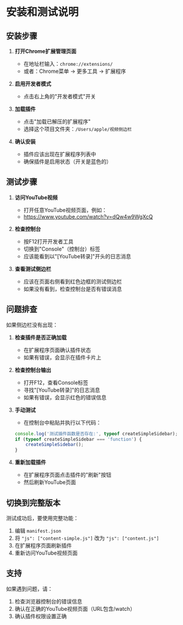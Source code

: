 # 安装和测试说明

## 安装步骤

1. **打开Chrome扩展管理页面**
   - 在地址栏输入：`chrome://extensions/`
   - 或者：Chrome菜单 → 更多工具 → 扩展程序

2. **启用开发者模式**
   - 点击右上角的"开发者模式"开关

3. **加载插件**
   - 点击"加载已解压的扩展程序"
   - 选择这个项目文件夹：`/Users/apple/视频侧边栏`

4. **确认安装**
   - 插件应该出现在扩展程序列表中
   - 确保插件是启用状态（开关是蓝色的）

## 测试步骤

1. **访问YouTube视频**
   - 打开任意YouTube视频页面，例如：
   - https://www.youtube.com/watch?v=dQw4w9WgXcQ

2. **检查控制台**
   - 按F12打开开发者工具
   - 切换到"Console"（控制台）标签
   - 应该能看到以"[YouTube转录]"开头的日志消息

3. **查看测试侧边栏**
   - 应该在页面右侧看到红色边框的测试侧边栏
   - 如果没有看到，检查控制台是否有错误消息

## 问题排查

如果侧边栏没有出现：

1. **检查插件是否正确加载**
   - 在扩展程序页面确认插件状态
   - 如果有错误，会显示在插件卡片上

2. **检查控制台输出**
   - 打开F12，查看Console标签
   - 寻找"[YouTube转录]"的日志消息
   - 如果有错误，会显示红色的错误信息

3. **手动测试**
   - 在控制台中粘贴并执行以下代码：
   ```javascript
   console.log('测试插件函数是否存在:', typeof createSimpleSidebar);
   if (typeof createSimpleSidebar === 'function') {
       createSimpleSidebar();
   }
   ```

4. **重新加载插件**
   - 在扩展程序页面点击插件的"刷新"按钮
   - 然后刷新YouTube页面

## 切换到完整版本

测试成功后，要使用完整功能：

1. 编辑 `manifest.json`
2. 将 `"js": ["content-simple.js"]` 改为 `"js": ["content.js"]`
3. 在扩展程序页面刷新插件
4. 重新访问YouTube视频页面

## 支持

如果遇到问题，请：
1. 检查浏览器控制台的错误信息
2. 确认在正确的YouTube视频页面（URL包含/watch）
3. 确认插件权限设置正确